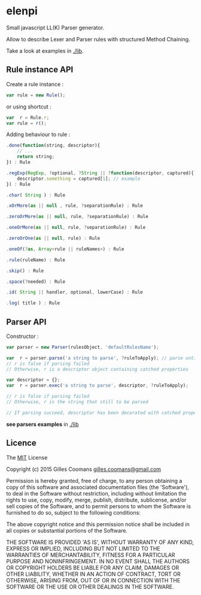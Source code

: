 # elenpi

Small javascript LL(K) Parser generator.

Allow to describe Lexer and Parser rules with structured Method Chaining.

Take a look at examples in [./lib](./lib).


## Rule instance API

Create a rule instance : 

```javascript
var rule = new Rule();
```

or using shortcut :

```javascript
var  r = Rule.r;
var rule = r();
```

Adding behaviour to rule :

```javascript
.done(function(string, descriptor){
	// ...
	return string;
}) : Rule
```

```javascript
.regExp(RegExp, ?optional, ?String || ?function(descriptor, captured){
	descriptor.something = captured[1]; // example
}) : Rule
```

```javascript
.char( String ) : Rule
```

```javascript
.xOrMore(as || null , rule, ?separationRule) : Rule
```

```javascript
.zeroOrMore(as || null, rule, ?separationRule) : Rule
```

```javascript
.oneOrMore(as || null, rule, ?separationRule) : Rule
```

```javascript
.zeroOrOne(as || null, rule) : Rule
```

```javascript
.oneOf(?as, Array<rule || ruleNames>) : Rule
```

```javascript
.rule(ruleName) : Rule
```

```javascript
.skip() : Rule
```

```javascript
.space(?needed) : Rule
```

```javascript
.id( String || handler, optional, lowerCase) : Rule
```

```javascript
.log( title ) : Rule
```


## Parser API

Constructor :
```javascript
var parser = new Parser(rulesObject, 'defaultRulesName');
```


```javascript
var  r = parser.parse('a string to parse', ?ruleToApply); // parse until the end of string
// r is false if parsing failed
// Otherwise, r is a descriptor object containing catched properties
```


```javascript
var descriptor = {};
var  r = parser.exec('a string to parse', descriptor, ?ruleToApply);

// r is false if parsing failed
// Otherwise, r is the string that still to be parsed

// If parsing succeed, descriptor has been decorated with catched properties
```

__see parsers examples__ in [./lib](./lib)

## Licence

The [MIT](http://opensource.org/licenses/MIT) License

Copyright (c) 2015 Gilles Coomans <gilles.coomans@gmail.com>

Permission is hereby granted, free of charge, to any person obtaining a copy of this software and associated documentation files (the 'Software'), to deal in the Software without restriction, including without limitation the rights to use, copy, modify, merge, publish, distribute, sublicense, and/or sell copies of the Software, and to permit persons to whom the Software is furnished to do so, subject to the following conditions:

The above copyright notice and this permission notice shall be included in all copies or substantial portions of the Software.

THE SOFTWARE IS PROVIDED 'AS IS', WITHOUT WARRANTY OF ANY KIND, EXPRESS OR IMPLIED, INCLUDING BUT NOT LIMITED TO THE WARRANTIES OF MERCHANTABILITY, FITNESS FOR A PARTICULAR PURPOSE AND NONINFRINGEMENT. IN NO EVENT SHALL THE AUTHORS OR COPYRIGHT HOLDERS BE LIABLE FOR ANY CLAIM, DAMAGES OR OTHER LIABILITY, WHETHER IN AN ACTION OF CONTRACT, TORT OR OTHERWISE, ARISING FROM, OUT OF OR IN CONNECTION WITH THE SOFTWARE OR THE USE OR OTHER DEALINGS IN THE SOFTWARE.
